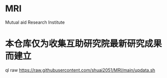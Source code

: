 # MRI
Mutual aid Research Institute
# 本仓库仅为收集互助研究院最新研究成果而建立
  ql raw https://raw.githubusercontent.com/shuai2051/MRI/main/updata.sh

